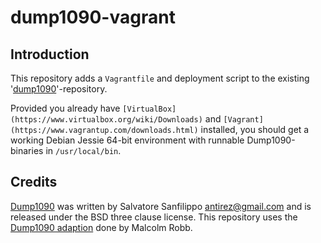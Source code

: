 dump1090-vagrant
================

Introduction
------------

This repository adds a `Vagrantfile` and deployment script to the existing '[dump1090](https://github.com/MalcolmRobb/dump1090)'-repository.

Provided you already have `[VirtualBox](https://www.virtualbox.org/wiki/Downloads)` and `[Vagrant](https://www.vagrantup.com/downloads.html)` installed, you should get a working Debian Jessie 64-bit environment with runnable Dump1090-binaries in `/usr/local/bin`.

Credits
-------

[Dump1090](https://www.github.com/antirez/dump1090) was written by Salvatore Sanfilippo antirez@gmail.com and is released under the BSD three clause license. This repository uses the [Dump1090 adaption](https://github.com/MalcolmRobb/dump1090) done by Malcolm Robb.
